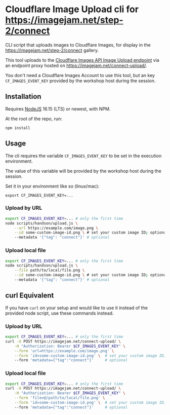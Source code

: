 
# Cloudflare Image Upload cli for https://imagejam.net/step-2/connect

CLI script that uploads images to Cloudflare Images, for display in the <https://imagejam.net/step-2/connect> gallery.

This tool uploads to the [Cloudflare Images API Image Upload endpoint](https://api.cloudflare.com/#cloudflare-images-upload-an-image-using-a-single-http-request)
via an endpoint proxy hosted on <https://imagejam.net/connect-upload/>.

You don't need a Cloudflare Images Account to use this tool, but an key `CF_IMAGES_EVENT_KEY` provided by the workshop host during the session.

## Installation

Requires [NodeJS](https://nodejs.org/) 16.15 (LTS) or newest, with NPM.

At the root of the repo, run:

```
npm install
```

## Usage

The cli requires the variable `CF_IMAGES_EVENT_KEY` to be set in the execution environment.

The value of this variable will be provided by the workshop host during the session.

Set it in your environment like so (linux/mac):

```
export CF_IMAGES_EVENT_KEY=...
```

### Upload by URL

```sh
export CF_IMAGES_EVENT_KEY=... # only the first time
node scripts/handson/upload.js \
    --url https://example.com/image.png \
    --id some-custom-image-id.png \ # set your custom image ID; optional
    --metadata '{"tag": "connect"}' # optional
```

### Upload local file

```sh
export CF_IMAGES_EVENT_KEY=... # only the first time
node scripts/handson/upload.js \
    --file path/to/local/file.png \
    --id some-custom-image-id.png \ # set your custom image ID; optional
    --metadata '{"tag": "connect"}' # optional
```

## curl Equivalent

If you have `curl` on your setup and would like to use it instead of the provided node script, use these commands instead.

### Upload by URL

```sh
export CF_IMAGES_EVENT_KEY=... # only the first time
curl -X POST https://imagejam.net/connect-upload/ \
    -H "Authorization: Bearer $CF_IMAGES_EVENT_KEY" \
    --form 'url=https://example.com/image.png' \
    --form 'id=some-custom-image-id.png' \  # set your custom image ID; optional
    --form 'metadata={"tag":"connect"}'     # optional
```

### Upload local file

```sh
export CF_IMAGES_EVENT_KEY=... # only the first time
curl -X POST https://imagejam.net/connect-upload/ \
    -H "Authorization: Bearer $CF_IMAGES_EVENT_KEY" \
    --form 'file=@/path/to/local/file.png' \
    --form 'id=some-custom-image-id.png' \  # set your custom image ID; optional
    --form 'metadata={"tag":"connect"}'     # optional
```
